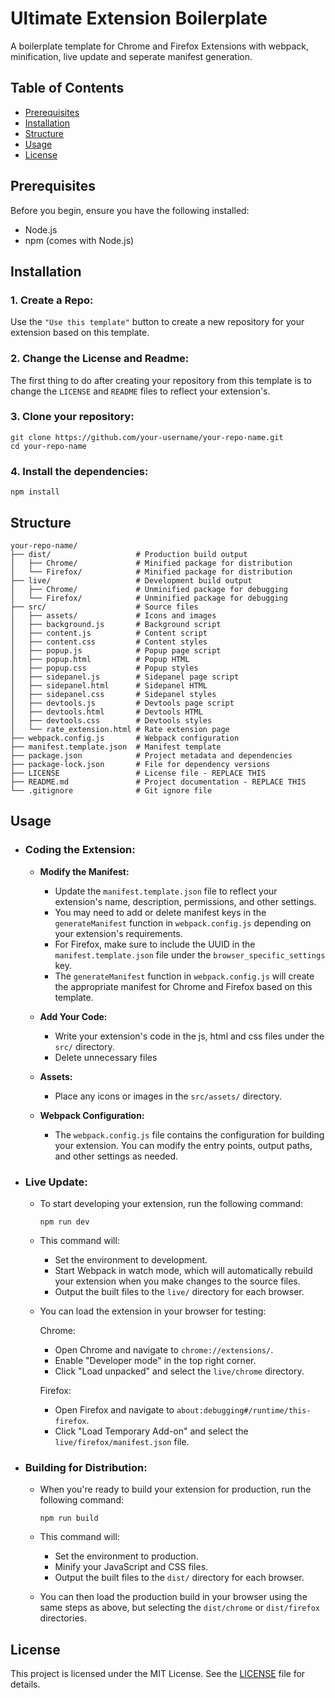 # Ultimate Extension Boilerplate

A boilerplate template for Chrome and Firefox Extensions with webpack, minification, live update and seperate manifest generation.

## Table of Contents

- [Prerequisites](#prerequisites)
- [Installation](#installation)
- [Structure](#structure)
- [Usage](#usage)
- [License](#license)

## Prerequisites

Before you begin, ensure you have the following installed:

- Node.js
- npm (comes with Node.js)

## Installation

### 1. Create a Repo:

Use the `"Use this template"` button to create a new repository for your extension based on this template.

### 2. Change the License and Readme:

The first thing to do after creating your repository from this template is to change the `LICENSE` and `README` files to reflect your extension's.

### 3. Clone your repository:

```
git clone https://github.com/your-username/your-repo-name.git
cd your-repo-name
```

### 4. Install the dependencies:

```
npm install
```

## Structure

```
your-repo-name/
├── dist/                   # Production build output
│   ├── Chrome/             # Minified package for distribution
│   └── Firefox/            # Minified package for distribution
├── live/                   # Development build output
│   ├── Chrome/             # Unminified package for debugging
│   └── Firefox/            # Unminified package for debugging
├── src/                    # Source files
│   ├── assets/             # Icons and images
│   ├── background.js       # Background script
│   ├── content.js          # Content script
│   ├── content.css         # Content styles
│   ├── popup.js            # Popup page script
│   ├── popup.html          # Popup HTML
│   ├── popup.css           # Popup styles
│   ├── sidepanel.js        # Sidepanel page script
│   ├── sidepanel.html      # Sidepanel HTML
│   ├── sidepanel.css       # Sidepanel styles
│   ├── devtools.js         # Devtools page script
│   ├── devtools.html       # Devtools HTML
│   ├── devtools.css        # Devtools styles
│   └── rate_extension.html # Rate extension page
├── webpack.config.js       # Webpack configuration
├── manifest.template.json  # Manifest template
├── package.json            # Project metadata and dependencies
├── package-lock.json       # File for dependency versions
├── LICENSE                 # License file - REPLACE THIS
├── README.md               # Project documentation - REPLACE THIS
└── .gitignore              # Git ignore file
```

## Usage

- ### Coding the Extension:

  - **Modify the Manifest:**

    - Update the `manifest.template.json` file to reflect your extension's name, description, permissions, and other settings.
    - You may need to add or delete manifest keys in the `generateManifest` function in `webpack.config.js` depending on your extension's requirements.
    - For Firefox, make sure to include the UUID in the `manifest.template.json` file under the `browser_specific_settings` key.
    - The `generateManifest` function in `webpack.config.js` will create the appropriate manifest for Chrome and Firefox based on this template.

  - **Add Your Code:**

    - Write your extension's code in the js, html and css files under the `src/` directory.
    - Delete unnecessary files

  - **Assets:**

    - Place any icons or images in the `src/assets/` directory.

  - **Webpack Configuration:**

    - The `webpack.config.js` file contains the configuration for building your extension. You can modify the entry points, output paths, and other settings as needed.

- ### Live Update:

  - To start developing your extension, run the following command:

    ```
    npm run dev
    ```

  - This command will:

    - Set the environment to development.
    - Start Webpack in watch mode, which will automatically rebuild your extension when you make changes to the source files.
    - Output the built files to the `live/` directory for each browser.

  - You can load the extension in your browser for testing:

    Chrome:

    - Open Chrome and navigate to `chrome://extensions/`.
    - Enable "Developer mode" in the top right corner.
    - Click "Load unpacked" and select the `live/chrome` directory.

    Firefox:

    - Open Firefox and navigate to `about:debugging#/runtime/this-firefox`.
    - Click "Load Temporary Add-on" and select the `live/firefox/manifest.json` file.

- ### Building for Distribution:

  - When you're ready to build your extension for production, run the following command:

    ```
    npm run build
    ```

  - This command will:

    - Set the environment to production.
    - Minify your JavaScript and CSS files.
    - Output the built files to the `dist/` directory for each browser.

  - You can then load the production build in your browser using the same steps as above, but selecting the `dist/chrome` or `dist/firefox` directories.

## License

This project is licensed under the MIT License. See the [LICENSE](LICENSE) file for details.
